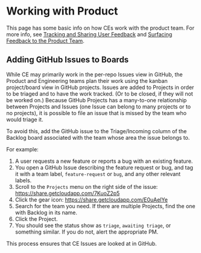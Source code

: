 # Working with Product

This page has some basic info on how CEs work with the product team. For more info, see [Tracking and Sharing User Feedback](../product/user_feedback.md) and [Surfacing Feedback to the Product Team](../product/surfacing_product_feedback.md).

## Adding GitHub Issues to Boards

While CE may primarily work in the per-repo Issues view in GitHub, the Product and Engineering teams plan their work using the kanban project/board view in GitHub projects. Issues are added to Projects in order to be triaged and to have the work tracked. (Or to be closed, if they will not be worked on.) Because GitHub Projects has a many-to-one relationship between Projects and Issues (one Issue can belong to many projects or to no projects), it is possible to file an issue that is missed by the team who would triage it.

To avoid this, add the GitHub issue to the Triage/Incoming column of the Backlog board associated with the team whose area the issue belongs to.

For example:

1. A user requests a new feature or reports a bug with an existing feature.
1. You open a GitHub Issue describing the feature request or bug, and tag it with a team label, `feature-request` or `bug`, and any other relevant labels.
1. Scroll to the `Projects` menu on the right side of the issue: https://share.getcloudapp.com/7KuoZ2p5
1. Click the gear icon: https://share.getcloudapp.com/E0uAelYe
1. Search for the team you need. If there are multiple Projects, find the one with Backlog in its name.
1. Click the Project.
1. You should see the status show as `triage`, `awaiting triage`, or something similar. If you do not, alert the appropriate PM.

This process ensures that CE Issues are looked at in GitHub.
